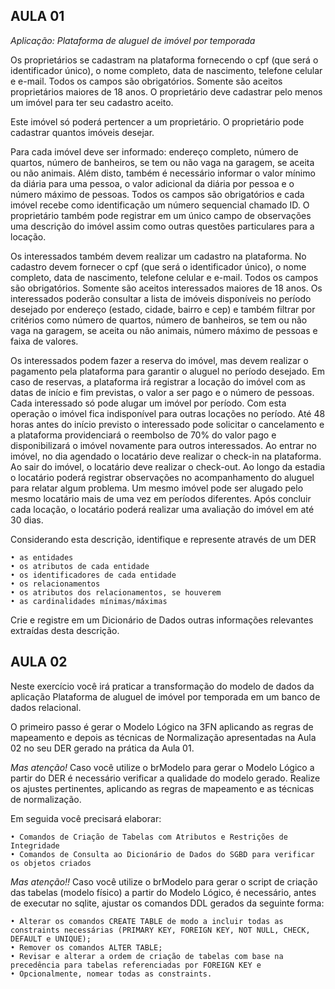 ## AULA 01 ##

*Aplicação: Plataforma de aluguel de imóvel por temporada*

Os proprietários se cadastram na plataforma fornecendo o cpf (que será o identificador único), o nome completo, data de nascimento, telefone celular e e-mail. Todos os campos são obrigatórios. Somente são aceitos proprietários maiores de 18 anos. 
O proprietário deve cadastrar pelo menos um imóvel para ter seu cadastro aceito. 

Este imóvel só poderá pertencer a um proprietário. O proprietário pode cadastrar quantos imóveis desejar. 

Para cada imóvel deve ser informado: endereço completo, número de quartos, número de banheiros, se tem ou não vaga na garagem, se aceita ou não animais. Além disto, também é necessário informar o valor mínimo da diária para uma pessoa, o valor adicional da diária por pessoa e o número máximo de pessoas. Todos os campos são obrigatórios e cada imóvel recebe como identificação um número sequencial chamado ID. O proprietário também pode registrar em um único campo de observações uma descrição do imóvel assim como outras questões particulares para a locação. 

Os interessados também devem realizar um cadastro na plataforma. No cadastro devem fornecer o cpf (que será o identificador único), o nome completo, data de nascimento, telefone celular e e-mail. Todos os campos são obrigatórios. Somente são aceitos interessados maiores de 18 anos.
Os interessados poderão consultar a lista de imóveis disponíveis no período desejado por endereço (estado, cidade, bairro e cep) e também filtrar por critérios como número de quartos, número de banheiros, se tem ou não vaga na garagem, se aceita ou não animais, número máximo de pessoas e faixa de valores. 

Os interessados podem fazer a reserva do imóvel, mas devem realizar o pagamento pela plataforma para garantir o aluguel no período desejado. Em caso de reservas, a plataforma irá registrar a locação do imóvel com as datas de início e fim previstas, o valor a ser pago e o número de pessoas. Cada interessado só pode alugar um imóvel por período. Com esta operação o imóvel fica indisponível para outras locações no período. Até 48 horas antes do início previsto o interessado pode solicitar o cancelamento e a plataforma providenciará o reembolso de 70% do valor pago e disponibilizará o imóvel novamente para outros interessados. 
Ao entrar no imóvel, no dia agendado o locatário deve realizar o check-in na plataforma. Ao sair do imóvel, o locatário deve realizar o check-out. Ao longo da estadia o locatário poderá registrar observações no acompanhamento do aluguel para relatar algum problema. 
Um mesmo imóvel pode ser alugado pelo mesmo locatário mais de uma vez em períodos diferentes. Após concluir cada locação, o locatário poderá realizar uma avaliação do imóvel em até 30 dias. 

Considerando esta descrição, identifique e represente através de um DER

    • as entidades
    • os atributos de cada entidade
    • os identificadores de cada entidade
    • os relacionamentos
    • os atributos dos relacionamentos, se houverem
    • as cardinalidades mínimas/máximas

Crie e registre em um Dicionário de Dados outras informações relevantes extraídas desta descrição.

## AULA 02 ##

Neste exercício você irá praticar a transformação do modelo de dados da aplicação Plataforma de aluguel de imóvel por temporada em um banco de dados relacional. 

O primeiro passo é  gerar o Modelo Lógico na 3FN aplicando as regras de mapeamento e depois as técnicas de Normalização apresentadas na Aula 02 no seu DER gerado na prática da Aula 01. 

*Mas atenção!* Caso você utilize o brModelo para gerar o Modelo Lógico a partir do DER é necessário verificar a qualidade do modelo gerado. Realize os ajustes pertinentes, aplicando as regras de mapeamento e as técnicas de normalização.

Em seguida você precisará elaborar: 

    • Comandos de Criação de Tabelas com Atributos e Restrições de Integridade
    • Comandos de Consulta ao Dicionário de Dados do SGBD para verificar os objetos criados
    
*Mas atenção!!* Caso você utilize o brModelo para gerar o script de criação das tabelas (modelo físico) a partir do Modelo Lógico, é necessário, antes de executar no sqlite, ajustar os comandos DDL gerados da seguinte forma:

    • Alterar os comandos CREATE TABLE de modo a incluir todas as constraints necessárias (PRIMARY KEY, FOREIGN KEY, NOT NULL, CHECK, DEFAULT e UNIQUE);
    • Remover os comandos ALTER TABLE;
    • Revisar e alterar a ordem de criação de tabelas com base na precedência para tabelas referenciadas por FOREIGN KEY e
    • Opcionalmente, nomear todas as constraints.
